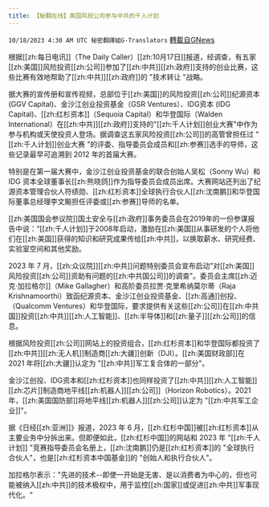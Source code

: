 ```yaml
---
title: 【秘翻在线】美国风投公司参与中共的千人计划
---
```

`10/18/2023 4:30 AM UTC 秘密翻譯組G-Translators` [轉載自GNews](https://gnews.org/articles/1848031)

根据[[zh:每日电讯]]（The Daily Caller）[[zh:10月17日]]报道，经调查，有五家[[zh:美国]]风险投资[[zh:公司]]参加了[[zh:中共]][[zh:政府]]支持的创业比赛，这些比赛有效地帮助了[[zh:中共]][[zh:政府]]的 "技术转让 "战略。

据大赛的宣传册和宣传视频，总部位于[[zh:美国]]的风险投资[[zh:公司]]纪源资本 (GGV Capital)、金沙江创业投资基金（GSR Ventures）、IDG资本 (IDG Capital)、[[zh:红杉资本]]（Sequoia Capital）和华登国际（Walden International）在[[zh:中共]][[zh:政府]]支持的"[[zh:千人计划]]创业大赛"中作为参与机构或天使投资人登场。据调查这五家风险投资[[zh:公司]]的高管曾担任过 "[[zh:千人计划]]创业大赛 "的评委、指导委员会成员和[[zh:参赛]]选手的导师，这些记录最早可追溯到 2012 年的首届大赛。

特别是在第一届大赛中，金沙江创业投资基金的联合创始人吴松（Sonny Wu）和 IDG 资本全球董事长[[zh:熊晓鸽]]作为指导委员会成员出席。大赛网站还列出了纪源资本管理合伙人符绩勋、[[zh:红杉资本]]全球执行合伙人[[zh:沈南鹏]]和华登国际董事总经理李文飈担任评委或[[zh:参赛]]导师的名单。

[[zh:美国国会参议院]]国土安全与[[zh:政府]]事务委员会在2019年的一份参谋报告中说：“[[zh:千人计划]]于2008年启动，激励在[[zh:美国]]从事研发的个人将他们在[[zh:美国]]获得的知识和研究成果传给[[zh:中共]]，以换取薪水、研究经费、实验室空间和其他奖励。

2023 年 7 月，[[zh:众议院]][[zh:中共]]问题特别委员会宣布启动"对[[zh:美国]]风险投资[[zh:公司]]资助有问题的[[zh:中共国公司]]的调查"。委员会主席[[zh:迈克·加拉格尔]]（Mike Gallagher）和高阶委员拉贾·克里希纳莫尔蒂（Raja Krishnamoorthi）致函纪源资本、金沙江创业投资基金、[[zh:高通]]创投、（Qualcomm Ventures）和华登国际，要求提供有关这些[[zh:公司]]在[[zh:中共国]]投资[[zh:中共]][[zh:人工智能]]、[[zh:半导体]]和[[zh:量子]][[zh:公司]]的信息。

根据风险投资[[zh:公司]]网站上的投资组合，[[zh:红杉资本]]和华登国际都投资了[[zh:中共]][[zh:无人机]]制造商[[zh:大疆]]创新（DJI）。[[zh:美国财政部]]在 2021 年将[[zh:大疆]]认定为 "[[zh:中共]]军工复合体的一部分"。

金沙江创投、IDG资本和[[zh:红杉资本]]也同样投资了[[zh:中共]][[zh:人工智能]][[zh:芯片]]制造商地平线[[zh:机器人]][[zh:公司]]（Horizon Robotics）。2021 年，[[zh:美国国防部]]将地平线[[zh:机器人]][[zh:公司]]认定为 "[[zh:中共军工企业]]"。

据《日经[[zh:亚洲]]》报道，2023 年 6 月，[[zh:红杉中国]]被[[zh:红杉资本]]从主要业务中分拆出来。但即便如此，[[zh:红杉中国]]的网站和 2023 年 "[[zh:千人计划]] "竞赛指导委员会名册上，[[zh:沈南鹏]]仍是[[zh:红杉资本]]的 "全球执行合伙人"，也是[[zh:红杉资本中国基金]]的 "创始人和执行合伙人"。

加拉格尔表示："先进的技术\--即使一开始是无害、是以消费者为中心的，但也可能被纳入[[zh:中共]]的技术极权中，用于监控[[zh:国家]]或促进[[zh:中共]]军事现代化。“
